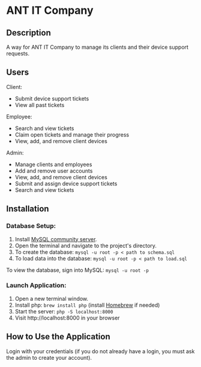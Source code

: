 # ANT IT Company

## Description
A way for ANT IT Company to manage its clients and their device support requests. 

## Users

Client:
- Submit device support tickets
- View all past tickets

Employee:
- Search and view tickets
- Claim open tickets and manage their progress
- View, add, and remove client devices

Admin:
- Manage clients and employees
- Add and remove user accounts
- View, add, and remove client devices
- Submit and assign device support tickets
- Search and view tickets

## Installation

### Database Setup:
1. Install [MySQL community server](https://dev.mysql.com/downloads/mysql/).
2. Open the terminal and navigate to the project's directory.
3. To create the database: ```mysql -u root -p < path to schema.sql ```
4. To load data into the database: ```mysql -u root -p < path to load.sql```

To view the database, sign into MySQL: ```mysql -u root -p```

### Launch Application:
1. Open a new terminal window.
1. Install php: ```brew install php``` (install [Homebrew](https://brew.sh/) if needed)
2. Start the server: ```php -S localhost:8000```
3. Visit http://localhost:8000 in your browser

## How to Use the Application
Login with your credentials (if you do not already have a login, you must ask the admin to create your account).
